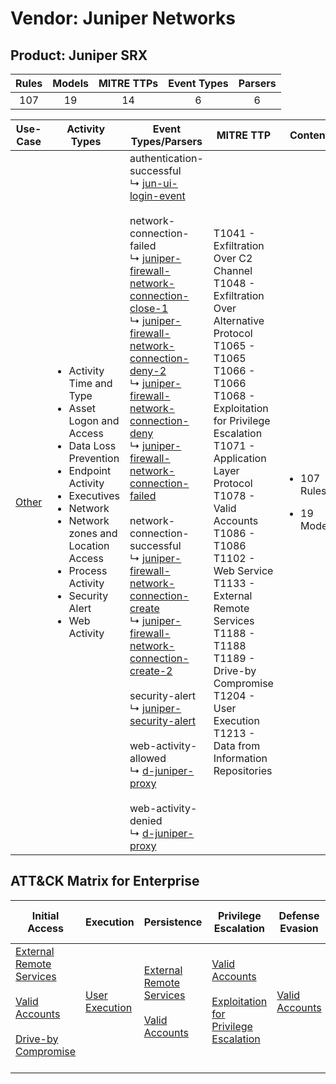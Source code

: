 Vendor: Juniper Networks
========================
Product: Juniper SRX
--------------------
| Rules | Models | MITRE TTPs | Event Types | Parsers |
|:-----:|:------:|:----------:|:-----------:|:-------:|
|  107  |   19   |     14     |      6      |    6    |

|               Use-Case                | Activity Types                                                                                                                                                                                                                                                                    | Event Types/Parsers                                                                                                                                                                                                                                                                                                                                                                                                                                                                                                                                                                                                                                                                                                                                                                                                                                                                                                                                                                                                                                                                                                                                                                                                                                                | MITRE TTP                                                                                                                                                                                                                                                                                                                                                                                                                                         | Content                                                |
|:-------------------------------------:| --------------------------------------------------------------------------------------------------------------------------------------------------------------------------------------------------------------------------------------------------------------------------------- | ------------------------------------------------------------------------------------------------------------------------------------------------------------------------------------------------------------------------------------------------------------------------------------------------------------------------------------------------------------------------------------------------------------------------------------------------------------------------------------------------------------------------------------------------------------------------------------------------------------------------------------------------------------------------------------------------------------------------------------------------------------------------------------------------------------------------------------------------------------------------------------------------------------------------------------------------------------------------------------------------------------------------------------------------------------------------------------------------------------------------------------------------------------------------------------------------------------------------------------------------------------------ | ------------------------------------------------------------------------------------------------------------------------------------------------------------------------------------------------------------------------------------------------------------------------------------------------------------------------------------------------------------------------------------------------------------------------------------------------- | ------------------------------------------------------ |
| [Other](../UseCases/usecase_other.md) | <ul><li>Activity Time  and Type</li><li>Asset Logon and Access</li><li>Data Loss Prevention</li><li>Endpoint Activity</li><li>Executives</li><li>Network</li><li>Network zones and Location Access</li><li>Process Activity</li><li>Security Alert</li><li>Web Activity</li></ul> |  authentication-successful<br> ↳ [jun-ui-login-event](../Parsers/parserContent_jun-ui-login-event.md)<br><br> network-connection-failed<br> ↳ [juniper-firewall-network-connection-close-1](../Parsers/parserContent_juniper-firewall-network-connection-close-1.md)<br> ↳ [juniper-firewall-network-connection-deny-2](../Parsers/parserContent_juniper-firewall-network-connection-deny-2.md)<br> ↳ [juniper-firewall-network-connection-deny](../Parsers/parserContent_juniper-firewall-network-connection-deny.md)<br> ↳ [juniper-firewall-network-connection-failed](../Parsers/parserContent_juniper-firewall-network-connection-failed.md)<br><br> network-connection-successful<br> ↳ [juniper-firewall-network-connection-create](../Parsers/parserContent_juniper-firewall-network-connection-create.md)<br> ↳ [juniper-firewall-network-connection-create-2](../Parsers/parserContent_juniper-firewall-network-connection-create-2.md)<br><br> security-alert<br> ↳ [juniper-security-alert](../Parsers/parserContent_juniper-security-alert.md)<br><br> web-activity-allowed<br> ↳ [d-juniper-proxy](../Parsers/parserContent_d-juniper-proxy.md)<br><br> web-activity-denied<br> ↳ [d-juniper-proxy](../Parsers/parserContent_d-juniper-proxy.md)<br> | T1041 - Exfiltration Over C2 Channel<br>T1048 - Exfiltration Over Alternative Protocol<br>T1065 - T1065<br>T1066 - T1066<br>T1068 - Exploitation for Privilege Escalation<br>T1071 - Application Layer Protocol<br>T1078 - Valid Accounts<br>T1086 - T1086<br>T1102 - Web Service<br>T1133 - External Remote Services<br>T1188 - T1188<br>T1189 - Drive-by Compromise<br>T1204 - User Execution<br>T1213 - Data from Information Repositories<br> | <ul><li>107 Rules</li></ul><ul><li>19 Models</li></ul> |

ATT&CK Matrix for Enterprise
----------------------------
| Initial Access                                                                                                                                                                                                           | Execution                                                           | Persistence                                                                                                                                      | Privilege Escalation                                                                                                                                          | Defense Evasion                                                     | Credential Access | Discovery | Lateral Movement | Collection                                                                              | Command and Control                                                                                                                             | Exfiltration                                                                                                                                                                 | Impact |
| ------------------------------------------------------------------------------------------------------------------------------------------------------------------------------------------------------------------------ | ------------------------------------------------------------------- | ------------------------------------------------------------------------------------------------------------------------------------------------ | ------------------------------------------------------------------------------------------------------------------------------------------------------------- | ------------------------------------------------------------------- | ----------------- | --------- | ---------------- | --------------------------------------------------------------------------------------- | ----------------------------------------------------------------------------------------------------------------------------------------------- | ---------------------------------------------------------------------------------------------------------------------------------------------------------------------------- | ------ |
| [External Remote Services](https://attack.mitre.org/techniques/T1133)<br><br>[Valid Accounts](https://attack.mitre.org/techniques/T1078)<br><br>[Drive-by Compromise](https://attack.mitre.org/techniques/T1189)<br><br> | [User Execution](https://attack.mitre.org/techniques/T1204)<br><br> | [External Remote Services](https://attack.mitre.org/techniques/T1133)<br><br>[Valid Accounts](https://attack.mitre.org/techniques/T1078)<br><br> | [Valid Accounts](https://attack.mitre.org/techniques/T1078)<br><br>[Exploitation for Privilege Escalation](https://attack.mitre.org/techniques/T1068)<br><br> | [Valid Accounts](https://attack.mitre.org/techniques/T1078)<br><br> |                   |           |                  | [Data from Information Repositories](https://attack.mitre.org/techniques/T1213)<br><br> | [Web Service](https://attack.mitre.org/techniques/T1102)<br><br>[Application Layer Protocol](https://attack.mitre.org/techniques/T1071)<br><br> | [Exfiltration Over Alternative Protocol](https://attack.mitre.org/techniques/T1048)<br><br>[Exfiltration Over C2 Channel](https://attack.mitre.org/techniques/T1041)<br><br> |        |